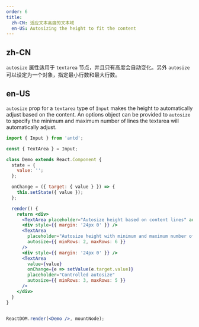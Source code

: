```yaml
---
order: 6
title:
  zh-CN: 适应文本高度的文本域
  en-US: Autosizing the height to fit the content
---
```


## zh-CN

`autosize` 属性适用于 `textarea` 节点，并且只有高度会自动变化。另外 `autosize` 可以设定为一个对象，指定最小行数和最大行数。

## en-US

`autosize` prop for a `textarea` type of `Input` makes the height to automatically adjust based on the content. An options object can be provided to `autosize` to specify the minimum and maximum number of lines the textarea will automatically adjust.

```jsx
import { Input } from 'antd';

const { TextArea } = Input;

class Demo extends React.Component {
  state = {
    value: '';
  };

  onChange = ({ target: { value } }) => {
    this.setState({ value });
  };

  render() {
    return <div>
      <TextArea placeholder="Autosize height based on content lines" autosize />
      <div style={{ margin: '24px 0' }} />
      <TextArea
        placeholder="Autosize height with minimum and maximum number of lines"
        autosize={{ minRows: 2, maxRows: 6 }}
      />
      <div style={{ margin: '24px 0' }} />
      <TextArea
        value={value}
        onChange={e => setValue(e.target.value)}
        placeholder="Controlled autosize"
        autosize={{ minRows: 3, maxRows: 5 }}
      />
    </div>
  }
}


ReactDOM.render(<Demo />, mountNode);
```
